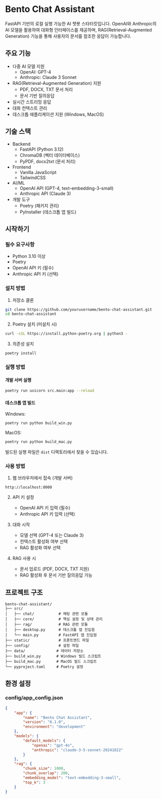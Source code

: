 # Bento Chat Assistant

FastAPI 기반의 로컬 실행 가능한 AI 챗봇 스타터킷입니다. OpenAI와 Anthropic의 AI 모델을 활용하여 대화형 인터페이스를 제공하며, RAG(Retrieval-Augmented Generation) 기능을 통해 사용자의 문서를 참조한 응답이 가능합니다.

## 주요 기능

- 다중 AI 모델 지원
  - OpenAI: GPT-4
  - Anthropic: Claude 3 Sonnet
- RAG(Retrieval-Augmented Generation) 지원
  - PDF, DOCX, TXT 문서 처리
  - 문서 기반 질의응답
- 실시간 스트리밍 응답
- 대화 컨텍스트 관리
- 데스크톱 애플리케이션 지원 (Windows, MacOS)

## 기술 스택

- Backend
  - FastAPI (Python 3.12)
  - ChromaDB (벡터 데이터베이스)
  - PyPDF, docx2txt (문서 처리)
- Frontend
  - Vanilla JavaScript
  - TailwindCSS
- AI/ML
  - OpenAI API (GPT-4, text-embedding-3-small)
  - Anthropic API (Claude 3)
- 개발 도구
  - Poetry (패키지 관리)
  - PyInstaller (데스크톱 앱 빌드)

## 시작하기

### 필수 요구사항

- Python 3.10 이상
- Poetry
- OpenAI API 키 (필수)
- Anthropic API 키 (선택)

### 설치 방법

1. 저장소 클론
~~~bash
git clone https://github.com/yourusername/bento-chat-assistant.git
cd bento-chat-assistant
~~~

2. Poetry 설치 (미설치 시)
~~~bash
curl -sSL https://install.python-poetry.org | python3 -
~~~

3. 의존성 설치
~~~bash
poetry install
~~~

### 실행 방법

#### 개발 서버 실행
~~~bash
poetry run uvicorn src.main:app --reload
~~~

#### 데스크톱 앱 빌드

Windows:
~~~bash
poetry run python build_win.py
~~~

MacOS:
~~~bash
poetry run python build_mac.py
~~~

빌드된 실행 파일은 `dist` 디렉토리에서 찾을 수 있습니다.

### 사용 방법

1. 웹 브라우저에서 접속 (개발 서버)
~~~
http://localhost:8000
~~~

2. API 키 설정
   - OpenAI API 키 입력 (필수)
   - Anthropic API 키 입력 (선택)

3. 대화 시작
   - 모델 선택 (GPT-4 또는 Claude 3)
   - 컨텍스트 활성화 여부 선택
   - RAG 활성화 여부 선택

4. RAG 사용 시
   - 문서 업로드 (PDF, DOCX, TXT 지원)
   - RAG 활성화 후 문서 기반 질의응답 가능

## 프로젝트 구조

~~~
bento-chat-assistant/
├── src/
│   ├── chat/           # 채팅 관련 모듈
│   ├── core/           # 핵심 설정 및 상태 관리
│   ├── rag/            # RAG 관련 모듈
│   ├── desktop.py      # 데스크톱 앱 진입점
│   └── main.py         # FastAPI 앱 진입점
├── static/             # 프론트엔드 파일
├── config/             # 설정 파일
├── data/              # 데이터 저장소
├── build_win.py       # Windows 빌드 스크립트
├── build_mac.py       # MacOS 빌드 스크립트
└── pyproject.toml     # Poetry 설정
~~~

## 환경 설정

### config/app_config.json
~~~json
{
    "app": {
        "name": "Bento Chat Assistant",
        "version": "0.1.0",
        "environment": "development"
    },
    "models": {
        "default_models": {
            "openai": "gpt-4o",
            "anthropic": "claude-3-5-sonnet-20241022"
        }
    },
    "rag": {
        "chunk_size": 1000,
        "chunk_overlap": 200,
        "embedding_model": "text-embedding-3-small",
        "top_k": 3
    }
}
~~~
